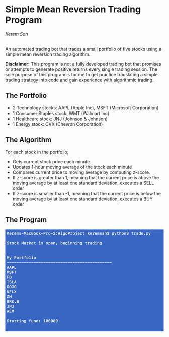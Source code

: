 # Simple Mean Reversion Trading Program

*Kerem San* 
<br/><br/>

An automated trading bot that trades a small portfolio of five stocks using a simple mean reversion trading algorithm.

**Disclaimer:** This program is not a fully developed trading bot that 
promises or attempts to generate positive returns every single trading 
session. The sole purpose of this program is for me to get practice 
translating a simple trading strategy into code and gain experience 
with algorithmic trading.

## The Portfolio
- 2 Technology stocks: AAPL (Apple Inc), MSFT (Microsoft Corporation)
- 1 Consumer Staples stock: WMT (Walmart Inc)
- 1 Healthcare stock: JNJ (Johnson & Johnson)
- 1 Energy stock: CVX (Chevron Corporation)

## The Algorithm

For each stock in the portfolio;
- Gets current stock price each minute
- Updates 1-hour moving average of the stock each minute
- Compares current price to moving average by computing z-score.
- If z-score is greater than 1, meaning that the current price is above
  the moving average by at least one standard deviation, executes a SELL order
- If z-score is smaller than -1, meaning that the current price is below
  the moving average by at least one standard deviation, executes a BUY order

## The Program

![picture](images/open.png)